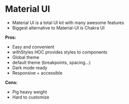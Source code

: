 # Material UI

- Material UI is a total UI kit with many awesome features
- Biggest alternative to Material-UI is Chakra UI

**Pros:**
* Easy and convenient
* withStyles HOC provides styles to components
* Global theme
* default theme (breakpoints, spacing...)
* Dark mode ready
* Responsive + accessible

**Cons:**
* Pig heavy weight
* Hard to customize